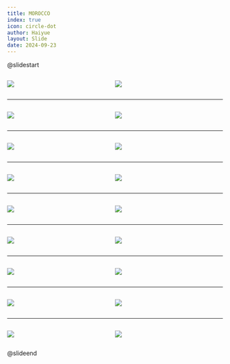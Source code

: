 ```yaml
---
title: MOROCCO
index: true
icon: circle-dot
author: Haiyue
layout: Slide
date: 2024-09-23
---
```

 
@slidestart

<div style="display:flex">
<div style="flex:1">

![](https://raw.githubusercontent.com/yclord/reading/refs/heads/master/english/Level-U/MOROCCO/001.webp)
</div>
<div style="flex:1">

![](https://raw.githubusercontent.com/yclord/reading/refs/heads/master/english/Level-U/MOROCCO/002.webp)
</div>
</div>

---

<div style="display:flex">
<div style="flex:1">

![](https://raw.githubusercontent.com/yclord/reading/refs/heads/master/english/Level-U/MOROCCO/003.webp)
</div>
<div style="flex:1">

![](https://raw.githubusercontent.com/yclord/reading/refs/heads/master/english/Level-U/MOROCCO/004.webp)
</div>
</div>

---

<div style="display:flex">
<div style="flex:1">

![](https://raw.githubusercontent.com/yclord/reading/refs/heads/master/english/Level-U/MOROCCO/005.webp)
</div>
<div style="flex:1">

![](https://raw.githubusercontent.com/yclord/reading/refs/heads/master/english/Level-U/MOROCCO/006.webp)
</div>
</div>

---

<div style="display:flex">
<div style="flex:1">

![](https://raw.githubusercontent.com/yclord/reading/refs/heads/master/english/Level-U/MOROCCO/007.webp)
</div>
<div style="flex:1">

![](https://raw.githubusercontent.com/yclord/reading/refs/heads/master/english/Level-U/MOROCCO/008.webp)
</div>
</div>

---

<div style="display:flex">
<div style="flex:1">

![](https://raw.githubusercontent.com/yclord/reading/refs/heads/master/english/Level-U/MOROCCO/009.webp)
</div>
<div style="flex:1">

![](https://raw.githubusercontent.com/yclord/reading/refs/heads/master/english/Level-U/MOROCCO/010.webp)
</div>
</div>

---

<div style="display:flex">
<div style="flex:1">

![](https://raw.githubusercontent.com/yclord/reading/refs/heads/master/english/Level-U/MOROCCO/011.webp)
</div>
<div style="flex:1">

![](https://raw.githubusercontent.com/yclord/reading/refs/heads/master/english/Level-U/MOROCCO/012.webp)
</div>
</div>

---

<div style="display:flex">
<div style="flex:1">

![](https://raw.githubusercontent.com/yclord/reading/refs/heads/master/english/Level-U/MOROCCO/013.webp)
</div>
<div style="flex:1">

![](https://raw.githubusercontent.com/yclord/reading/refs/heads/master/english/Level-U/MOROCCO/014.webp)
</div>
</div>

---

<div style="display:flex">
<div style="flex:1">

![](https://raw.githubusercontent.com/yclord/reading/refs/heads/master/english/Level-U/MOROCCO/015.webp)
</div>
<div style="flex:1">

![](https://raw.githubusercontent.com/yclord/reading/refs/heads/master/english/Level-U/MOROCCO/016.webp)
</div>
</div>

---

<div style="display:flex">
<div style="flex:1">

![](https://raw.githubusercontent.com/yclord/reading/refs/heads/master/english/Level-U/MOROCCO/017.webp)
</div>
<div style="flex:1">

![](https://raw.githubusercontent.com/yclord/reading/refs/heads/master/english/Level-U/MOROCCO/018.webp)
</div>
</div>

@slideend